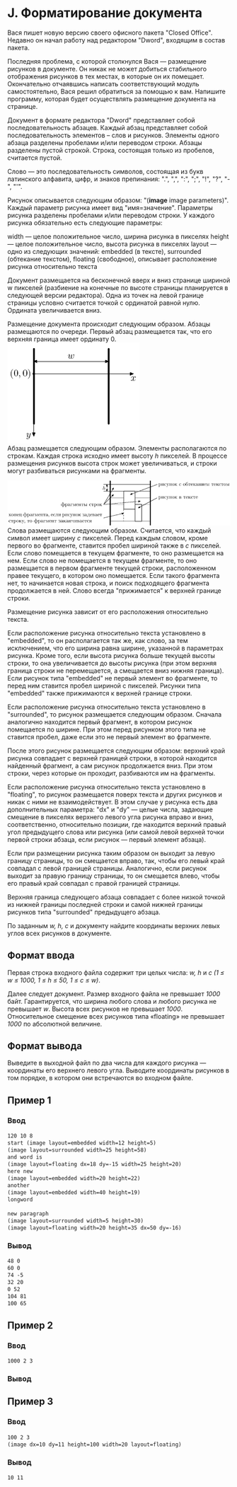 # J. Форматирование документа

Вася пишет новую версию своего офисного пакета "Closed Office". Недавно он начал работу над редактором "Dword", входящим
в состав пакета.

Последняя проблема, с которой столкнулся Вася — размещение рисунков в документе. Он никак не может добиться стабильного
отображения рисунков в тех местах, в которые он их помещает. Окончательно отчаявшись написать соответствующий модуль
самостоятельно, Вася решил обратиться за помощью к вам. Напишите программу, которая будет осуществлять размещение
документа на странице.

Документ в формате редактора "Dword" представляет собой последовательность абзацев. Каждый абзац представляет собой
последовательность элементов – слов и рисунков. Элементы одного абзаца разделены пробелами и/или переводом строки.
Абзацы разделены пустой строкой. Строка, состоящая только из пробелов, считается пустой.

Слово — это последовательность символов, состоящая из букв латинского алфавита, цифр, и знаков
препинания: ".", ",", ":", ";", "!", "?", "-", "'".

Рисунок описывается следующим образом: "(**image** image parameters)". Каждый параметр рисунка имеет вид "имя=значение".
Параметры рисунка разделены пробелами и/или переводом строки. У каждого рисунка обязательно есть следующие параметры:

width — целое положительное число, ширина рисунка в пикселях height — целое положительное число, высота рисунка в
пикселях layout — одно из следующих значений: embedded (в тексте), surrounded (обтекание текстом), floating (свободное),
описывает расположение рисунка относительно текста

Документ размещается на бесконечной вверх и вниз странице шириной w пикселей (разбиение на конечные по высоте страницы
планируется в следующей версии редактора). Одна из точек на левой границе страницы условно считается точкой с ординатой
равной нулю. Ордината увеличивается вниз.

Размещение документа происходит следующим образом. Абзацы размещаются по очереди. Первый абзац размещается так, что его
верхняя граница имеет ординату 0.  
![statement-image (2).png](..%2F.res%2Fstatement-image%20%282%29.png)  
Абзац размещается следующим образом. Элементы располагаются по строкам. Каждая строка исходно имеет высоту _h_ пикселей.
В процессе размещения рисунков высота строк может увеличиваться, и строки могут разбиваться рисунками на фрагменты.

![statement-image (3).png](..%2F.res%2Fstatement-image%20%283%29.png)
Слова размещаются следующим образом. Считается, что каждый символ имеет ширину _c_ пикселей. Перед каждым словом, кроме
первого во фрагменте, ставится пробел шириной также в _c_ пикселей. Если слово помещается в текущем фрагменте, то оно
размещается на нем. Если слово не помещается в текущем фрагменте, то оно размещается в первом фрагменте текущей строки,
расположенном правее текущего, в котором оно помещается. Если такого фрагмента нет, то начинается новая строка, и поиск
подходящего фрагмента продолжается в ней. Слово всегда "прижимается" к верхней границе строки.

Размещение рисунка зависит от его расположения относительно текста.

Если расположение рисунка относительно текста установлено в "embedded", то он располагается так же, как слово, за тем
исключением, что его ширина равна ширине, указанной в параметрах рисунка. Кроме того, если высота рисунка больше текущей
высоты строки, то она увеличивается до высоты рисунка (при этом верхняя граница строки не перемещается, а смещается вниз
нижняя граница). Если рисунок типа "embedded" не первый элемент во фрагменте, то перед ним ставится пробел шириной c
пикселей. Рисунки типа "embedded" также прижимаются к верхней границе строки.

Если расположение рисунка относительно текста установлено в "surrounded", то рисунок размещается следующим образом.
Сначала аналогично находится первый фрагмент, в котором рисунок помещается по ширине. При этом перед рисунком этого типа
не ставится пробел, даже если это не первый элемент во фрагменте.

После этого рисунок размещается следующим образом: верхний край рисунка совпадает с верхней границей строки, в которой
находится найденный фрагмент, а сам рисунок продолжается вниз. При этом строки, через которые он проходит, разбиваются
им на фрагменты.

Если расположение рисунка относительно текста установлено в "floating", то рисунок размещается поверх текста и других
рисунков и никак с ними не взаимодействует. В этом случае у рисунка есть два дополнительных параметра: "dx" и "dy" —
целые числа, задающие смещение в пикселях верхнего левого угла рисунка вправо и вниз, соответственно, относительно
позиции, где находится верхний правый угол предыдущего слова или рисунка (или самой левой верхней точки первой строки
абзаца, если рисунок — первый элемент абзаца).

Если при размещении рисунка таким образом он выходит за левую границу страницы, то он смещается вправо, так, чтобы его
левый край совпадал с левой границей страницы. Аналогично, если рисунок выходит за правую границу страницы, то он
смещается влево, чтобы его правый край совпадал с правой границей страницы.

Верхняя граница следующего абзаца совпадает с более низкой точкой из нижней границы последней строки и самой нижней
границы рисунков типа "surrounded" предыдущего абзаца.

По заданным _w, h, c_ и документу найдите координаты верхних левых углов всех рисунков в документе.

## Формат ввода

Первая строка входного файла содержит три целых числа: _w, h_ и _c (1 ≤ w ≤ 1000, 1 ≤ h ≤ 50, 1 ≤ c ≤ w)_.

Далее следует документ. Размер входного файла не превышает _1000_ байт. Гарантируется, что ширина любого слова и любого
рисунка не превышает _w_. Высота всех рисунков не превышает _1000_. Относительное смещение всех рисунков типа «floating»
не превышает _1000_ по абсолютной величине.

## Формат вывода

Выведите в выходной файл по два числа для каждого рисунка — координаты его верхнего левого угла. Выводите координаты
рисунков в том порядке, в котором они встречаются во входном файле.

## Пример 1

### Ввод

    120 10 8
    start (image layout=embedded width=12 height=5)
    (image layout=surrounded width=25 height=58)
    and word is 
    (image layout=floating dx=18 dy=-15 width=25 height=20)
    here new 
    (image layout=embedded width=20 height=22)
    another
    (image layout=embedded width=40 height=19)
    longword
    
    new paragraph
    (image layout=surrounded width=5 height=30)
    (image layout=floating width=20 height=35 dx=50 dy=-16)

### Вывод

    48 0
    60 0
    74 -5
    32 20
    0 52
    104 81
    100 65

## Пример 2

### Ввод

    1000 2 3

### Вывод

## Пример 3

### Ввод

    100 2 3
    (image dx=10 dy=11 height=100 width=20 layout=floating)

### Вывод

    10 11

